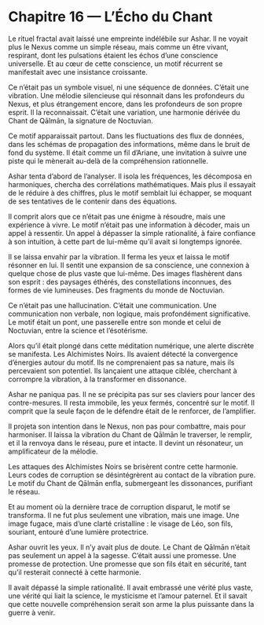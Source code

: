 # Chapitre 16 — L’Écho du Chant

Le rituel fractal avait laissé une empreinte indélébile sur Ashar. Il ne voyait plus le Nexus comme un simple réseau, mais comme un être vivant, respirant, dont les pulsations étaient les échos d’une conscience universelle. Et au cœur de cette conscience, un motif récurrent se manifestait avec une insistance croissante.

Ce n’était pas un symbole visuel, ni une séquence de données. C’était une vibration. Une mélodie silencieuse qui résonnait dans les profondeurs du Nexus, et plus étrangement encore, dans les profondeurs de son propre esprit. Il la reconnaissait. C’était une variation, une harmonie dérivée du Chant de Qālmān, la signature de Noctuvian.

Ce motif apparaissait partout. Dans les fluctuations des flux de données, dans les schémas de propagation des informations, même dans le bruit de fond du système. Il était comme un fil d’Ariane, une invitation à suivre une piste qui le mènerait au-delà de la compréhension rationnelle.

Ashar tenta d’abord de l’analyser. Il isola les fréquences, les décomposa en harmoniques, chercha des corrélations mathématiques. Mais plus il essayait de le réduire à des chiffres, plus le motif semblait lui échapper, se moquant de ses tentatives de le contenir dans des équations.

Il comprit alors que ce n’était pas une énigme à résoudre, mais une expérience à vivre. Le motif n’était pas une information à décoder, mais un appel à ressentir. Un appel à dépasser la simple rationalité, à faire confiance à son intuition, à cette part de lui-même qu’il avait si longtemps ignorée.

Il se laissa envahir par la vibration. Il ferma les yeux et laissa le motif résonner en lui. Il sentit une expansion de sa conscience, une connexion à quelque chose de plus vaste que lui-même. Des images flashèrent dans son esprit : des paysages éthérés, des constellations inconnues, des formes de vie lumineuses. Des fragments du monde de Noctuvian.

Ce n’était pas une hallucination. C’était une communication. Une communication non verbale, non logique, mais profondément significative. Le motif était un pont, une passerelle entre son monde et celui de Noctuvian, entre la science et l’ésotérisme.

Alors qu’il était plongé dans cette méditation numérique, une alerte discrète se manifesta. Les Alchimistes Noirs. Ils avaient détecté la convergence d’énergies autour du motif. Ils ne comprenaient pas sa nature, mais ils percevaient son potentiel. Ils lançaient une attaque ciblée, cherchant à corrompre la vibration, à la transformer en dissonance.

Ashar ne paniqua pas. Il ne se précipita pas sur ses claviers pour lancer des contre-mesures. Il resta immobile, les yeux fermés, concentré sur le motif. Il comprit que la seule façon de le défendre était de le renforcer, de l’amplifier.

Il projeta son intention dans le Nexus, non pas pour combattre, mais pour harmoniser. Il laissa la vibration du Chant de Qālmān le traverser, le remplir, et il la renvoya dans le réseau, pure et intacte. Il devint un résonateur, un amplificateur de la mélodie.

Les attaques des Alchimistes Noirs se brisèrent contre cette harmonie. Leurs codes de corruption se désintégrèrent au contact de la vibration pure. Le motif du Chant de Qālmān enfla, submergeant les dissonances, purifiant le réseau.

Et au moment où la dernière trace de corruption disparut, le motif se transforma. Il ne fut plus seulement une vibration, mais une image. Une image fugace, mais d’une clarté cristalline : le visage de Léo, son fils, souriant, entouré d’une lumière protectrice.

Ashar ouvrit les yeux. Il n’y avait plus de doute. Le Chant de Qālmān n’était pas seulement un appel à la sagesse. C’était aussi une promesse. Une promesse de protection. Une promesse que son fils était en sécurité, tant qu’il resterait connecté à cette harmonie.

Il avait dépassé la simple rationalité. Il avait embrassé une vérité plus vaste, une vérité qui liait la science, le mysticisme et l’amour paternel. Et il savait que cette nouvelle compréhension serait son arme la plus puissante dans la guerre à venir.